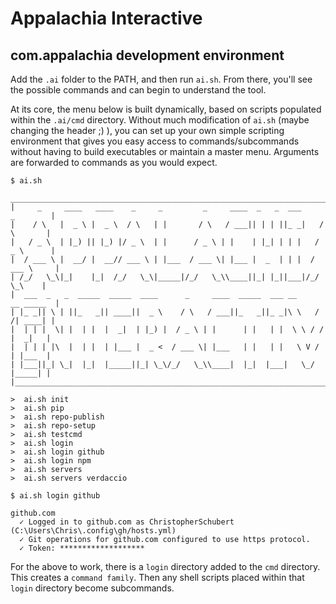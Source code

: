# Appalachia Interactive
## com.appalachia development environment

Add the `.ai` folder to the PATH, and then run `ai.sh`.  From there, you'll see the possible commands and can begin to understand the tool.

At its core, the menu below is built dynamically, based on scripts populated within the `.ai/cmd` directory.  Without much modification of `ai.sh` (maybe changing the header ;) ), you can set up your own simple scripting environment that gives you easy access to commands/subcommands without having to build executables or maintain a master menu.  Arguments are forwarded to commands as you would expect.

```
$ ai.sh

________________________________________________________________________________
|     _     ____   ____    _     _         _     ____  _   _  ___     _        |
|    / \   |  _ \ |  _ \  / \   | |       / \   / ___|| | | ||_ _|   / \       |
|   / _ \  | |_) || |_) |/ _ \  | |      / _ \ | |    | |_| | | |   / _ \      |
|  / ___ \ |  __/ |  __// ___ \ | |___  / ___ \| |___ |  _  | | |  / ___ \     |
| /_/   \_\|_|    |_|  /_/   \_\|_____|/_/   \_\\____||_| |_||___|/_/   \_\    |
|  ___  _   _  _____  _____  ____      _     ____  _____  ___ __     __ _____  |
| |_ _|| \ | ||_   _|| ____||  _ \    / \   / ___||_   _||_ _|\ \   / /| ____| |
|  | | |  \| |  | |  |  _|  | |_) |  / _ \ | |      | |   | |  \ \ / / |  _|   |
|  | | | |\  |  | |  | |___ |  _ <  / ___ \| |___   | |   | |   \ V /  | |___  |
| |___||_| \_|  |_|  |_____||_| \_\/_/   \_\\____|  |_|  |___|   \_/   |_____| |
|______________________________________________________________________________|

>  ai.sh init
>  ai.sh pip
>  ai.sh repo-publish
>  ai.sh repo-setup
>  ai.sh testcmd
>  ai.sh login
>  ai.sh login github
>  ai.sh login npm
>  ai.sh servers
>  ai.sh servers verdaccio
```
```
$ ai.sh login github

github.com
  ✓ Logged in to github.com as ChristopherSchubert (C:\Users\Chris\.config\gh/hosts.yml)
  ✓ Git operations for github.com configured to use https protocol.
  ✓ Token: *******************

```

For the above to work, there is a `login` directory added to the `cmd` directory.  This creates a `command family`.  Then any shell scripts placed within that `login` directory become subcommands.  
